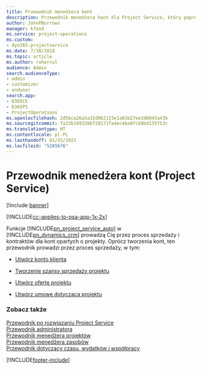 ```yaml
---
title: Przewodnik menedżera kont
description: Przewodnik menedżera kont dla Project Service, który poprowadzi przez proces sprzedaży i zamówień dla kont projektowych
author: JohnPBurrows
manager: kfend
ms.service: project-operations
ms.custom:
- dyn365-projectservice
ms.date: 7/30/2018
ms.topic: article
ms.author: ruhercul
audience: Admin
search.audienceType:
- admin
- customizer
- enduser
search.app:
- D365CE
- D365PS
- ProjectOperations
ms.openlocfilehash: 2d5bca26a5a32d062123e1a83b27ee2d0045a43b
ms.sourcegitcommit: fa32b1893286f20271fa4ec4be8fc68bd135f53c
ms.translationtype: HT
ms.contentlocale: pl-PL
ms.lasthandoff: 02/15/2021
ms.locfileid: "5285676"
---
```

# <a name="account-manager-guide-project-service"></a>Przewodnik menedżera kont (Project Service)

[!include [banner](../includes/psa-now-project-operations.md)]

[!INCLUDE[cc-applies-to-psa-app-1x-2x](../includes/cc-applies-to-psa-app-1x-2x.md)]

Funkcje [!INCLUDE[pn_project_service_auto](../includes/pn-project-service-auto.md)] w [!INCLUDE[pn_dynamics_crm](../includes/pn-dynamics-crm.md)] prowadzą Cię przez proces sprzedaży i kontraktów dla kont opartych o projekty. Oprócz tworzenia kont, ten przewodnik prowadzi przez proces sprzedaży, w tym:  
  
-   [Utwórz konto klienta](../psa/create-customer-account.md)  
  
-   [Tworzenie szansy sprzedaży projektu](../psa/create-project-opportunity.md)  
  
-   [Utwórz ofertę projektu](../psa/create-project-quote.md)  
  
-   [Utwórz umowę dotycząca projektu](../psa/create-project-contract.md)  
  
  
### <a name="see-also"></a>Zobacz także  
 [Przewodnik po rozwiązaniu Project Service](../psa/overview.md)   
 [Przewodnik administratora](../psa/admin-guide.md)   
 [Przewodnik menedżera projektów](../psa/project-manager-guide.md)   
 [Przewodnik menedżera zasobów](../psa/resource-manager-guide.md)   
 [Przewodnik dotyczący czasu, wydatków i współpracy](../psa/time-expense-collaboration-guide.md)


[!INCLUDE[footer-include](../includes/footer-banner.md)]